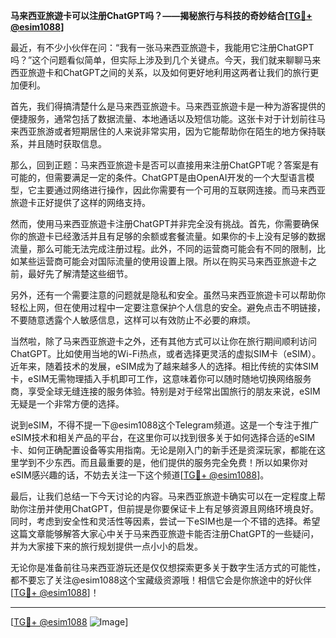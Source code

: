 **马来西亚旅遊卡可以注册ChatGPT吗？——揭秘旅行与科技的奇妙结合[[TG💪+ @esim1088](https://t.me/s/esim1088)]**

最近，有不少小伙伴在问：“我有一张马来西亚旅遊卡，我能用它注册ChatGPT吗？”这个问题看似简单，但实际上涉及到几个关键点。今天，我们就来聊聊马来西亚旅遊卡和ChatGPT之间的关系，以及如何更好地利用这两者让我们的旅行更加便利。

首先，我们得搞清楚什么是马来西亚旅遊卡。马来西亚旅遊卡是一种为游客提供的便捷服务，通常包括了数据流量、本地通话以及短信功能。这张卡对于计划前往马来西亚旅游或者短期居住的人来说非常实用，因为它能帮助你在陌生的地方保持联系，并且随时获取信息。

那么，回到正题：马来西亚旅遊卡是否可以直接用来注册ChatGPT呢？答案是有可能的，但需要满足一定的条件。ChatGPT是由OpenAI开发的一个大型语言模型，它主要通过网络进行操作，因此你需要有一个可用的互联网连接。而马来西亚旅遊卡正好提供了这样的网络支持。

然而，使用马来西亚旅遊卡注册ChatGPT并非完全没有挑战。首先，你需要确保你的旅遊卡已经激活并且有足够的余额或套餐流量。如果你的卡上没有足够的数据流量，那么可能无法完成注册过程。此外，不同的运营商可能会有不同的限制，比如某些运营商可能会对国际流量的使用设置上限。所以在购买马来西亚旅遊卡之前，最好先了解清楚这些细节。

另外，还有一个需要注意的问题就是隐私和安全。虽然马来西亚旅遊卡可以帮助你轻松上网，但在使用过程中一定要注意保护个人信息的安全。避免点击不明链接，不要随意透露个人敏感信息，这样可以有效防止不必要的麻烦。

当然啦，除了马来西亚旅遊卡之外，还有其他方式可以让你在旅行期间顺利访问ChatGPT。比如使用当地的Wi-Fi热点，或者选择更灵活的虚拟SIM卡（eSIM）。近年来，随着技术的发展，eSIM成为了越来越多人的选择。相比传统的实体SIM卡，eSIM无需物理插入手机即可工作，这意味着你可以随时随地切换网络服务商，享受全球无缝连接的服务体验。特别是对于经常出国旅行的朋友来说，eSIM无疑是一个非常方便的选择。

说到eSIM，不得不提一下@esim1088这个Telegram频道。这是一个专注于推广eSIM技术和相关产品的平台，在这里你可以找到很多关于如何选择合适的eSIM卡、如何正确配置设备等实用指南。无论是刚入门的新手还是资深玩家，都能在这里学到不少东西。而且最重要的是，他们提供的服务完全免费！所以如果你对eSIM感兴趣的话，不妨去关注一下这个频道[[TG💪+ @esim1088](https://t.me/s/esim1088)]。

最后，让我们总结一下今天讨论的内容。马来西亚旅遊卡确实可以在一定程度上帮助你注册并使用ChatGPT，但前提是你要保证卡上有足够资源且网络环境良好。同时，考虑到安全性和灵活性等因素，尝试一下eSIM也是一个不错的选择。希望这篇文章能够解答大家心中关于马来西亚旅遊卡能否注册ChatGPT的一些疑问，并为大家接下来的旅行规划提供一点小小的启发。

无论你是准备前往马来西亚游玩还是仅仅想探索更多关于数字生活方式的可能性，都不要忘了关注@esim1088这个宝藏级资源哦！相信它会是你旅途中的好伙伴[[TG💪+ @esim1088](https://t.me/s/esim1088)]！

---

[[TG💪+ @esim1088](https://t.me/s/esim1088) ![Image](https://i.postimg.cc/4NQfJmqS/Snipaste-2025-05-13-00-14-12.png)]